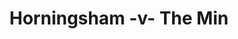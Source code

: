 ---
year: "2011"
serialNumber: "0406" 
game: "Horningsham"
title: "Horningsham -v- The Min"
gameLocation: ""
gameDate: ""
result: ""
resultType: ""
type: "game"
---